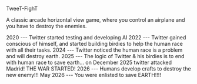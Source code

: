 TweeT-FighT

A classic arcade horizontal view game, where you control an airplane and you have to destroy the enemies.

2020 --- Twitter started testing and developing AI
2022 --- Twitter gained conscious of himself, and started building birdies to help the human race with all their tasks.
2024 --- Twitter noticed the human race is a problem and will destroy earth.
2025 --- The logic of Twitter & his birdies is to end with human race to save earth... on December 2025 twitter attacked Madrid! THE WAR STARTED!
2026 --- Humans develop crafts to destroy the new enemy!!!
May 2026 --- You were enlisted to save EARTH!!!!
